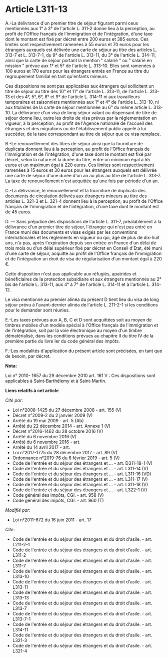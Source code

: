 # Article L311-13

A.-La délivrance d'un premier titre de séjour figurant parmi ceux mentionnés aux 1° à 3° de l'article L. 311-2 donne lieu à
la perception, au profit de l'Office français de l'immigration et de l'intégration, d'une taxe dont le montant est fixé par
décret entre 200 euros et 385 euros. Ces limites sont respectivement ramenées à 55 euros et 70 euros pour les étrangers
auxquels est délivrée une carte de séjour au titre des articles L. 313-7 et L. 313-7-1, du 9° de l'article L. 313-11, du 3°
de l'article L. 314-11, ainsi que la carte de séjour portant la mention " salarié " ou " salarié en mission " prévue aux 1°
et 5° de l'article L. 313-10. Elles sont ramenées à 100 euros et 170 euros pour les étrangers entrés en France au titre du
regroupement familial en tant qu'enfants mineurs. 

Ces dispositions ne sont pas applicables aux étrangers qui sollicitent un titre de séjour au titre des 10° et 11° de
l'article L. 313-11, de l'article L. 313-13 et des 4°, 5°, 6°, 8° et 9° de l'article L. 314-11 ni aux travailleurs
temporaires et saisonniers mentionnés aux 1° et 4° de l'article L. 313-10, ni aux titulaires de la carte de séjour mentionnée
au 6° du même article L. 313-10. La délivrance d'un visa de long séjour valant ou dispensant de titre de séjour donne lieu,
outre les droits de visa prévus par la réglementation en vigueur, à la perception, au profit de l'Agence nationale de
l'accueil des étrangers et des migrations ou de l'établissement public appelé à lui succéder, de la taxe correspondant au
titre de séjour que ce visa remplace.

B.-Le renouvellement des titres de séjour ainsi que la fourniture de duplicata donnent lieu à la perception, au profit de
l'Office français de l'immigration et de l'intégration, d'une taxe dont le montant est fixé par décret, selon la nature et la
durée du titre, entre un minimum égal à 55 euros et un maximum égal à 220 euros. Ces limites sont respectivement ramenées à
15 euros et 30 euros pour les étrangers auxquels est délivrée une carte de séjour d'une durée d'un an au plus au titre de
l'article L. 313-7. La taxe de renouvellement n'est acquittée qu'une fois par période d'un an.

C.-La délivrance, le renouvellement et la fourniture de duplicata des documents de circulation délivrés aux étrangers mineurs
au titre des articles L. 321-3 et L. 321-4 donnent lieu à la perception, au profit de l'Office français de l'immigration et
de l'intégration, d'une taxe dont le montant est de 45 euros.

D. ― Sans préjudice des dispositions de l'article L. 311-7, préalablement à la délivrance d'un premier titre de séjour,
l'étranger qui n'est pas entré en France muni des documents et visas exigés par les conventions internationales et les
règlements en vigueur ou qui, âgé de plus de dix-huit ans, n'a pas, après l'expiration depuis son entrée en France d'un délai
de trois mois ou d'un délai supérieur fixé par décret en Conseil d'Etat, été muni d'une carte de séjour, acquitte au profit
de l'Office français de l'immigration et de l'intégration un droit de visa de régularisation d'un montant égal à 220 €. 

Cette disposition n'est pas applicable aux réfugiés, apatrides et bénéficiaires de la protection subsidiaire et aux étrangers
mentionnés au 2° bis de l'article L. 313-11, aux 4° à 7° de l'article L. 314-11 et à l'article L. 314-12. 

Le visa mentionné au premier alinéa du présent D tient lieu du visa de long séjour prévu à l'avant-dernier alinéa de
l'article L. 211-2-1 si les conditions pour le demander sont réunies.

E.-Les taxes prévues aux A, B, C et D sont acquittées soit au moyen de timbres mobiles d'un modèle spécial à l'Office
français de l'immigration et de l'intégration, soit par la voie électronique au moyen d'un timbre dématérialisé, dans les
conditions prévues au chapitre II du titre IV de la première partie du livre Ier du code général des impôts.

F.-Les modalités d'application du présent article sont précisées, en tant que de besoin, par décret.

**Nota:**

Loi n° 2010- 1657 du 29 décembre 2010 art. 161 V : Ces dispositions sont applicables à Saint-Barthélemy et à Saint-Martin.

**Liens relatifs à cet article**

_Cité par_:

  - Loi n°2008-1425 du 27 décembre 2008 - art. 155 (V)
  - Décret n°2009-2 du 2 janvier 2009 (V)
  - Arrêté du 19 mai 2009 - art. 5 (Ab)
  - Arrêté du 22 décembre 2014 - art. Annexe 1 (V)
  - Décret n°2016-1462 du 28 octobre 2016 (V)
  - Arrêté du 6 novembre 2016 (V)
  - Arrêté du 6 novembre 2016 - art.
  - Arrêté du 14 avril 2017 - art.
  - Loi n°2017-1775 du 28 décembre 2017 - art. 89 (V)
  - Ordonnance n°2019-76 du 6 février 2019 - art. 5 (V)
  - Code de l'entrée et du séjour des étrangers et ... - art. D311-18-1 (V)
  - Code de l'entrée et du séjour des étrangers et ... - art. L311-14 (V)
  - Code de l'entrée et du séjour des étrangers et ... - art. L311-16 (VD)
  - Code de l'entrée et du séjour des étrangers et ... - art. L311-17 (V)
  - Code de l'entrée et du séjour des étrangers et ... - art. L311-18 (V)
  - Code de l'entrée et du séjour des étrangers et ... - art. L322-1 (V)
  - Code général des impôts, CGI. - art. 958 (V)
  - Code général des impôts, CGI. - art. 960 (T)

_Modifié par_:

  - Loi n°2011-672 du 16 juin 2011 - art. 17

_Cite_:

  - Code de l'entrée et du séjour des étrangers et du droit d'asile. - art. L211-2-1
  - Code de l'entrée et du séjour des étrangers et du droit d'asile. - art. L311-2
  - Code de l'entrée et du séjour des étrangers et du droit d'asile. - art. L311-7
  - Code de l'entrée et du séjour des étrangers et du droit d'asile. - art. L313-10
  - Code de l'entrée et du séjour des étrangers et du droit d'asile. - art. L313-11
  - Code de l'entrée et du séjour des étrangers et du droit d'asile. - art. L313-13
  - Code de l'entrée et du séjour des étrangers et du droit d'asile. - art. L313-7
  - Code de l'entrée et du séjour des étrangers et du droit d'asile. - art. L313-7-1
  - Code de l'entrée et du séjour des étrangers et du droit d'asile. - art. L314-11
  - Code de l'entrée et du séjour des étrangers et du droit d'asile. - art. L321-3
  - Code de l'entrée et du séjour des étrangers et du droit d'asile. - art. L321-4
